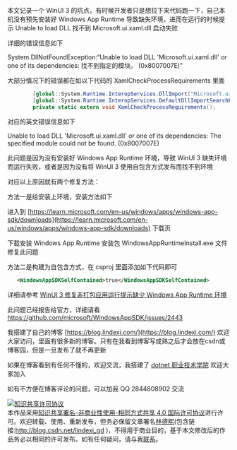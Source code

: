 
本文记录一个 WinUI 3 的坑点，有时候开发者只是想拉下来代码跑一下，自己本机没有预先安装好 Windows App Runtime 导致缺失环境，进而在运行的时候提示 Unable to load DLL 找不到 Microsoft.ui.xaml.dll 启动失败

<!--more-->


<!-- 发布 -->
<!-- 博客 -->

详细的错误信息如下

System.DllNotFoundException:“Unable to load DLL 'Microsoft.ui.xaml.dll' or one of its dependencies: 找不到指定的模块。 (0x8007007E)”

大部分情况下的错误都在如以下代码的 XamlCheckProcessRequirements 里面

```csharp
        [global::System.Runtime.InteropServices.DllImport("Microsoft.ui.xaml.dll")]
        [global::System.Runtime.InteropServices.DefaultDllImportSearchPaths(global::System.Runtime.InteropServices.DllImportSearchPath.SafeDirectories)]
        private static extern void XamlCheckProcessRequirements();
```

对应的英文错误信息如下

Unable to load DLL 'Microsoft.ui.xaml.dll' or one of its dependencies: The specified module could not be found. (0x8007007E)

此问题是因为没有安装好 Windows App Runtime 环境，导致 WinUI 3 缺失环境而运行失败，或者是因为没有将 WinUI 3 使用自包含方式发布而找不到环境

对应以上原因就有两个修复方法：

方法一是给安装上环境，安装方法如下

进入到 [https://learn.microsoft.com/en-us/windows/apps/windows-app-sdk/downloads](https://learn.microsoft.com/en-us/windows/apps/windows-app-sdk/downloads) 下载页

下载安装 Windows App Runtime 安装包 WindowsAppRuntimeInstall.exe 文件修复此问题

方法二是构建为自包含方式，在 csproj 里面添加如下代码即可

```xml
   <WindowsAppSDKSelfContained>true</WindowsAppSDKSelfContained>
```

详细请参考 [WinUI 3 修复非打包应用运行提示缺少 Windows App Runtime 环境](https://blog.lindexi.com/post/WinUI-3-%E4%BF%AE%E5%A4%8D%E9%9D%9E%E6%89%93%E5%8C%85%E5%BA%94%E7%94%A8%E8%BF%90%E8%A1%8C%E6%8F%90%E7%A4%BA%E7%BC%BA%E5%B0%91-Windows-App-Runtime-%E7%8E%AF%E5%A2%83.html )

此问题已经报告给官方，详细请看 <https://github.com/microsoft/WindowsAppSDK/issues/2443>


我搭建了自己的博客 [https://blog.lindexi.com/](https://blog.lindexi.com/) 欢迎大家访问，里面有很多新的博客。只有在我看到博客写成熟之后才会放在csdn或博客园，但是一旦发布了就不再更新

如果在博客看到有任何不懂的，欢迎交流，我搭建了 [dotnet 职业技术学院](https://t.me/dotnet_campus) 欢迎大家加入

如有不方便在博客评论的问题，可以加我 QQ 2844808902 交流

<a rel="license" href="http://creativecommons.org/licenses/by-nc-sa/4.0/"><img alt="知识共享许可协议" style="border-width:0" src="https://licensebuttons.net/l/by-nc-sa/4.0/88x31.png" /></a><br />本作品采用<a rel="license" href="http://creativecommons.org/licenses/by-nc-sa/4.0/">知识共享署名-非商业性使用-相同方式共享 4.0 国际许可协议</a>进行许可。欢迎转载、使用、重新发布，但务必保留文章署名[林德熙](http://blog.csdn.net/lindexi_gd)(包含链接:http://blog.csdn.net/lindexi_gd )，不得用于商业目的，基于本文修改后的作品务必以相同的许可发布。如有任何疑问，请与我[联系](mailto:lindexi_gd@163.com)。